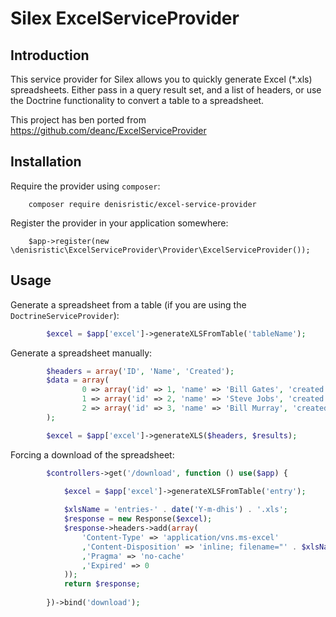 # Silex ExcelServiceProvider

## Introduction

This service provider for Silex allows you to quickly generate Excel (*.xls) spreadsheets. Either pass in a query result
set, and a list of headers, or use the Doctrine functionality to convert a table to a spreadsheet.

This project has ben ported from https://github.com/deanc/ExcelServiceProvider

## Installation

Require the provider using `composer`:

        composer require denisristic/excel-service-provider
        
Register the provider in your application somewhere:

        $app->register(new \denisristic\ExcelServiceProvider\Provider\ExcelServiceProvider());

## Usage

Generate a spreadsheet from a table (if you are using the `DoctrineServiceProvider`):

```php
        $excel = $app['excel']->generateXLSFromTable('tableName');
```        

Generate a spreadsheet manually:

```php
        $headers = array('ID', 'Name', 'Created');
        $data = array(
                0 => array('id' => 1, 'name' => 'Bill Gates', 'created' => '2015-01-01 00:00'),
                1 => array('id' => 2, 'name' => 'Steve Jobs', 'created' => '2015-01-02 00:00'),
                2 => array('id' => 3, 'name' => 'Bill Murray', 'created' => '2015-01-03 00:00')
        );

        $excel = $app['excel']->generateXLS($headers, $results);
```
        
Forcing a download of the spreadsheet:

```php
        $controllers->get('/download', function () use($app) {
        
            $excel = $app['excel']->generateXLSFromTable('entry');

            $xlsName = 'entries-' . date('Y-m-dhis') . '.xls';
            $response = new Response($excel);
            $response->headers->add(array(
                'Content-Type' => 'application/vns.ms-excel'
                ,'Content-Disposition' => 'inline; filename="' . $xlsName . '"'
                ,'Pragma' => 'no-cache'
                ,'Expired' => 0
            ));
            return $response;
                
        })->bind('download');
```